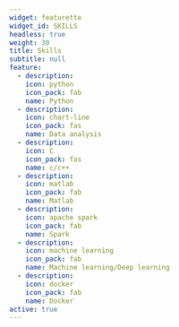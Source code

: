 ```yaml
---
widget: featurette
widget_id: SKILLS
headless: true
weight: 30
title: Skills
subtitle: null
feature:
  - description:
    icon: python
    icon_pack: fab
    name: Python
  - description:
    icon: chart-line
    icon_pack: fas
    name: Data analysis
  - description:
    icon: C
    icon_pack: fas
    name: c/c++
  - description:
    icon: matlab
    icon_pack: fab
    name: Matlab
  - description:
    icon: apache spark
    icon_pack: fab
    name: Spark  
  - description:
    icon: machine learning
    icon_pack: fab
    name: Machine learning/Deep learning
  - description:
    icon: docker
    icon_pack: fab
    name: Docker
active: true
---
```

